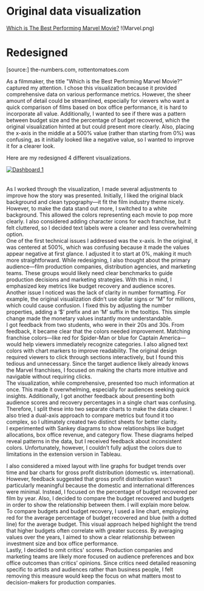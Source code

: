 # Original data visualization
[Which is The Best Performing Marvel Movie?](https://informationisbeautiful.net/visualizations/which-is-the-best-performing-marvel-movie/)
!(Marvel.png)

# Redesigned 
[source:] the-numbers.com, rottentomatoes.com

As a filmmaker, the title "Which is the Best Performing Marvel Movie?" captured my attention. I chose this visualization because it provided comprehensive data on various performance metrics. However, the sheer amount of detail could be streamlined, especially for viewers who want a quick comparison of films based on box office performance, it is hard to incorporate all value. Additionally, I wanted to see if there was a pattern between budget size and the percentage of budget recovered, which the original visualization hinted at but could present more clearly. Also, placing the x-axis in the middle at a 500% value (rather than starting from 0%) was confusing, as it initially looked like a negative value, so I wanted to improve it for a clearer look.


Here are my redesigned 4 different visualizations.

<div class='tableauPlaceholder' id='viz1731638408166' style='position: relative'><noscript><a href='#'><img alt='Dashboard 1 ' src='https:&#47;&#47;public.tableau.com&#47;static&#47;images&#47;Ma&#47;Marvelmovies1113_Assignment3&#47;Dashboard1&#47;1_rss.png' style='border: none' /></a></noscript><object class='tableauViz'  style='display:none;'><param name='host_url' value='https%3A%2F%2Fpublic.tableau.com%2F' /> <param name='embed_code_version' value='3' /> <param name='site_root' value='' /><param name='name' value='Marvelmovies1113_Assignment3&#47;Dashboard1' /><param name='tabs' value='no' /><param name='toolbar' value='yes' /><param name='static_image' value='https:&#47;&#47;public.tableau.com&#47;static&#47;images&#47;Ma&#47;Marvelmovies1113_Assignment3&#47;Dashboard1&#47;1.png' /> <param name='animate_transition' value='yes' /><param name='display_static_image' value='yes' /><param name='display_spinner' value='yes' /><param name='display_overlay' value='yes' /><param name='display_count' value='yes' /><param name='language' value='en-US' /><param name='filter' value='publish=yes' /></object></div>               
<script type='text/javascript'>                   
  var divElement = document.getElementById('viz1731638408166');                  
  var vizElement = divElement.getElementsByTagName('object')[0];              
  if ( divElement.offsetWidth > 800 ) { vizElement.style.width='1000px';vizElement.style.height='2027px';} else if ( divElement.offsetWidth > 500 ) { vizElement.style.width='1000px';vizElement.style.height='2027px';} else { vizElement.style.width='100%';vizElement.style.height='1227px';}                   
  var scriptElement = document.createElement('script');                   
  scriptElement.src = 'https://public.tableau.com/javascripts/api/viz_v1.js';                    vizElement.parentNode.insertBefore(scriptElement, vizElement);              
</script>


<br/>
<br/>
As I worked through the visualization, I made several adjustments to improve how the story was presented. Initially, I liked the original black background and clean typography—it fit the film industry theme nicely. However, to make the data stand out more, I switched to a white background. This allowed the colors representing each movie to pop more clearly. I also considered adding character icons for each franchise, but it felt cluttered, so I decided text labels were a cleaner and less overwhelming option.

<br/>
One of the first technical issues I addressed was the x-axis. In the original, it was centered at 500%, which was confusing because it made the values appear negative at first glance. I adjusted it to start at 0%, making it much more straightforward. While redesigning, I also thought about the primary audience—film production companies, distribution agencies, and marketing teams. These groups would likely need clear benchmarks to guide production decisions and marketing strategies. With this in mind, I emphasized key metrics like budget recovery and audience scores. 

<br/>
Another issue I noticed was the lack of clarity in number formatting. For example, the original visualization didn’t use dollar signs or “M” for millions, which could cause confusion. I fixed this by adjusting the number properties, adding a ‘$’ prefix and an ‘M’ suffix in the tooltips. This simple change made the monetary values instantly more understandable.

<br/>
I got feedback from two students, who were in their 20s and 30s. From feedback, it became clear that the colors needed improvement. Matching franchise colors—like red for Spider-Man or blue for Captain America—would help viewers immediately recognize categories. I also aligned text colors with chart markers to improve readability. The original design required viewers to click through sections interactively, but I found this tedious and unnecessary. Since the target audience likely already knows the Marvel franchises, I focused on making the charts more intuitive and navigable without requiring clicks.

<br/>
The visualization, while comprehensive, presented too much information at once. This made it overwhelming, especially for audiences seeking quick insights. Additionally, I got another feedback about presenting both audience scores and recovery percentages in a single chart was confusing. Therefore, I split these into two separate charts to make the data clearer. I also tried a dual-axis approach to compare metrics but found it too complex, so I ultimately created two distinct sheets for better clarity.

<br/>
I experimented with Sankey diagrams to show relationships like budget allocations, box office revenue, and category flow. These diagrams helped reveal patterns in the data, but I received feedback about inconsistent colors. Unfortunately, however, I couldn’t fully adjust the colors due to limitations in the extension version in Tableau. 
<br/>

I also considered a mixed layout with line graphs for budget trends over time and bar charts for gross profit distribution (domestic vs. international). However, feedback suggested that gross profit distribution wasn’t particularly meaningful because the domestic and international differences were minimal. Instead, I focused on the percentage of budget recovered per film by year. Also, I decided to compare the budget recovered and budgets in order to show the relationship between them. I will explain more below.
To compare budgets and budget recovery, I used a line chart, employing red for the average percentage of budget recovered and blue (with a dotted line) for the average budget. This visual approach helped highlight the trend that higher budgets often correlate with greater success. By averaging values over the years, I aimed to show a clear relationship between investment size and box office performance.
<br/>
Lastly, I decided to omit critics' scores. Production companies and marketing teams are likely more focused on audience preferences and box office outcomes than critics’ opinions. Since critics need detailed reasoning specific to artists and audiences rather than business people, I felt removing this measure would keep the focus on what matters most to decision-makers for production companies. 


